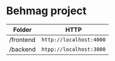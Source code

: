 # Behmag project

| Folder |  HTTP |
| --- | --- |
| /frontend | `http://localhost:4000` |
| /backend | `htpp://localhost:3000` |